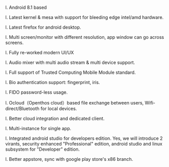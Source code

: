 l.  Android 8.1 based

l.  Latest kernel & mesa with support for bleeding edge intel/amd hardware.

l.  Latest firefox for android desktop.

l.  Multi screen/monitor with different resolution, app window can go across screens.

l.  Fully re-worked modern UI/UX

l.  Audio mixer with multi audio stream & multi device support.

l.  Full support of Trusted Computing Mobile Module standard.

l.  Bio authentication support: fingerprint, iris.

l.  FIDO password-less usage.

l.  Ocloud（Openthos cloud）based file exchange between users, Wifi-direct/Bluetooth for local devices.

l.  Better cloud integration and dedicated client.

l.  Multi-instance for single app.

l.  Integrated android studio for developers edition. Yes, we will introduce 2 virants, security enhanced "Professional" edition, android studio and linux subsystem for "Developer" edition.

l.  Better appstore, sync with google play store's x86 branch.
